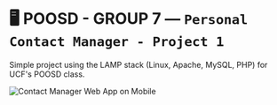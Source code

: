# 🖥️ POOSD - GROUP 7  —  **`Personal Contact Manager - Project 1`**
Simple project using the LAMP stack (Linux, Apache, MySQL, PHP) for UCF's POOSD class.

<img src='https://i.imgur.com/BSMOPuN.png' title='Contact Manager' width='full' alt='Contact Manager Web App on Mobile' />
